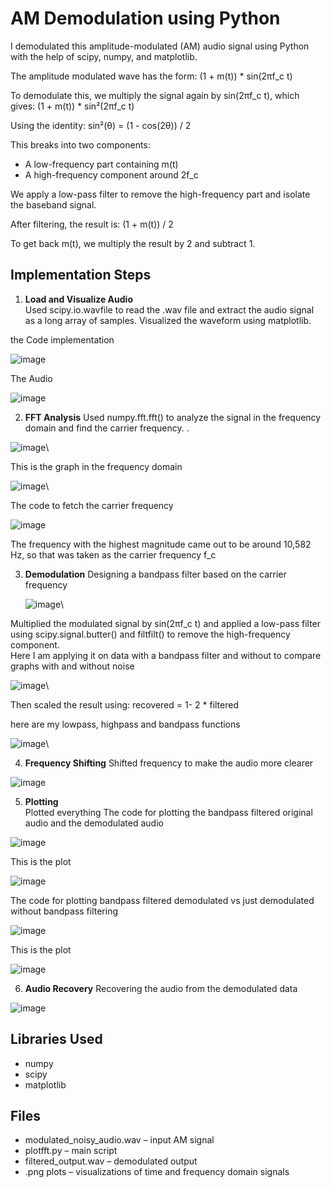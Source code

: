 # AM Demodulation using Python

I demodulated this amplitude-modulated (AM) audio signal using Python with the help of scipy, numpy, and matplotlib.

The amplitude modulated wave has the form:
(1 + m(t)) * sin(2πf_c t)

To demodulate this, we multiply the signal again by sin(2πf_c t), which gives:
(1 + m(t)) * sin²(2πf_c t)

Using the identity:
sin²(θ) = (1 - cos(2θ)) / 2

This breaks into two components:
- A low-frequency part containing m(t)
- A high-frequency component around 2f_c

We apply a low-pass filter to remove the high-frequency part and isolate the baseband signal.

After filtering, the result is:
(1 + m(t)) / 2

To get back m(t), we multiply the result by 2 and subtract 1.

## Implementation Steps

1. **Load and Visualize Audio**  
Used scipy.io.wavfile to read the .wav file and extract the audio signal as a long array of samples. Visualized the waveform using matplotlib.

the Code implementation

![image](https://github.com/user-attachments/assets/511ec21d-f000-43aa-ae21-10e4014b43df)


The Audio 

![image](https://github.com/user-attachments/assets/b923f232-d45c-45cc-be22-259e37e3207f)



2. **FFT Analysis**
Used numpy.fft.fft() to analyze the signal in the frequency domain and find the carrier frequency. .

![image](https://github.com/user-attachments/assets/d9537ed5-a3f3-4dac-b019-397825229d0a)\\


This is the graph in the frequency domain

![image](https://github.com/user-attachments/assets/88a78317-c1c2-40b0-9f4f-1b5efd950e49)\\

The code to fetch the carrier frequency

![image](https://github.com/user-attachments/assets/a8253796-fd4f-4b4a-947c-da2c820c7feb)

The frequency with the highest magnitude came out to be around 10,582 Hz, so that was taken as the carrier frequency f_c

3. **Demodulation**
   Designing a bandpass filter based on the carrier frequency
   
   ![image](https://github.com/user-attachments/assets/767561ff-0f62-4344-9ca0-cde93c720e6d)\\

Multiplied the modulated signal by sin(2πf_c t) and applied a low-pass filter using scipy.signal.butter() and filtfilt() to remove the high-frequency component.  
Here I am applying it on data with a bandpass filter and without to compare graphs with and without noise 

![image](https://github.com/user-attachments/assets/6a172ab2-5d85-4418-9d6f-67a069d9b129)\\



 Then scaled the result using:
    recovered = 1- 2 * filtered 

here are my lowpass, highpass and bandpass functions


![image](https://github.com/user-attachments/assets/f5f2599b-5be4-4dd6-a439-8aa30d134ccf)\\




4. **Frequency Shifting**
Shifted frequency to make the audio more clearer

![image](https://github.com/user-attachments/assets/217e8fe7-e7e5-4266-9934-6cc46feb7c74)

5. **Plotting**  
Plotted everything
The code for plotting the bandpass filtered original audio and the demodulated audio

![image](https://github.com/user-attachments/assets/e463a6ef-38fc-463e-960a-86baa2c3c470)


This is the plot 

![image](https://github.com/user-attachments/assets/7510390b-d8c2-44e7-9728-f754614c5f60)


The code for plotting bandpass filtered demodulated vs just demodulated without bandpass filtering

![image](https://github.com/user-attachments/assets/ba4573eb-057b-418f-be19-191c24df1fa3)

This is the plot 

![image](https://github.com/user-attachments/assets/c1fde9a1-ebaa-449e-9233-0e25ab88be77)

6. **Audio Recovery**
Recovering the audio from the demodulated data 

![image](https://github.com/user-attachments/assets/49f95936-13cd-41fb-a716-df0286192074)


##  Libraries Used

- numpy  
- scipy  
- matplotlib

## Files

- modulated_noisy_audio.wav – input AM signal  
- plotfft.py – main script  
- filtered_output.wav – demodulated output  
- .png plots – visualizations of time and frequency domain signals


